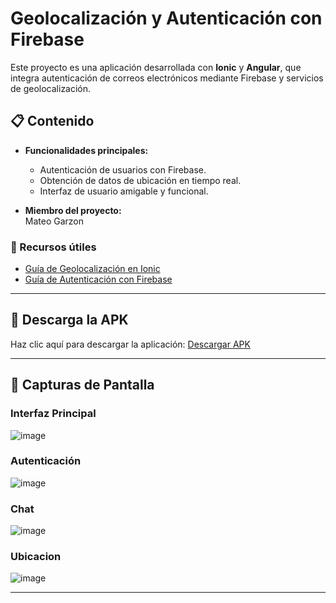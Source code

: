 # Geolocalización y Autenticación con Firebase

Este proyecto es una aplicación desarrollada con **Ionic** y **Angular**, que integra autenticación de correos electrónicos mediante Firebase y servicios de geolocalización.

## 📋 Contenido

- **Funcionalidades principales:**
  - Autenticación de usuarios con Firebase.
  - Obtención de datos de ubicación en tiempo real.
  - Interfaz de usuario amigable y funcional.

- **Miembro del proyecto:**  
  Mateo Garzon

### 🔗 Recursos útiles

- [Guía de Geolocalización en Ionic](https://ionicframework.com/docs/native/geolocation)  
- [Guía de Autenticación con Firebase](https://devdactic.com/ionic-firebase-auth-upload)

---

## 📱 Descarga la APK  

Haz clic aquí para descargar la aplicación: [Descargar APK](https://github.com/WesitosFsa/Repaso-Prueba/blob/master/Repaso-Prueba.apk)

---

## 📸 Capturas de Pantalla  

### Interfaz Principal  
![image](https://github.com/user-attachments/assets/283f17fe-40ba-4d9b-804c-fe3e7968dbcb)


### Autenticación  
![image](https://github.com/user-attachments/assets/8d2b5d88-905c-44bd-87cf-1b0eeb86b1e1)


### Chat  
![image](https://github.com/user-attachments/assets/3c4f7ea1-76b4-4f02-8dc1-932b204562b2)


### Ubicacion
![image](https://github.com/user-attachments/assets/24107931-a02a-4fb1-ad1e-bd241cae0ba1)

---


